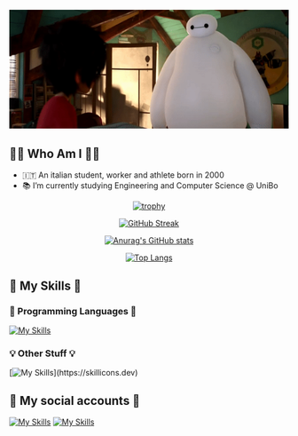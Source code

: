<p align="center">
  <img alt="Welcome" src="./res/baymax.gif"/>
</p>

## 👨‍💻 Who Am I 👨‍💻
- 🇮🇹 An italian student, worker and athlete born in 2000
- 📚 I’m currently studying Engineering and Computer Science @ UniBo

<div align="center">
  
  [![trophy](https://github-profile-trophy.vercel.app/?username=andreazammarchi3&theme=dracula&row=1)](https://github.com/ryo-ma/github-profile-trophy)

  [![GitHub Streak](https://github-readme-streak-stats.herokuapp.com/?user=andreazammarchi3&theme=dark&date_format=[Y.]n.j)](https://git.io/streak-stats)

  [![Anurag's GitHub stats](https://github-readme-stats.vercel.app/api?username=andreazammarchi3&theme=dracula&bg_color=45,0F2027,203A43,2C5364)](https://github.com/anuraghazra/github-readme-stats)

  [![Top Langs](https://github-readme-stats.vercel.app/api/top-langs/?username=andreazammarchi3&langs_count=30&theme=dracula&bg_color=135,0F2027,203A43,2C5364&layout=compact)](https://github.com/anuraghazra/github-readme-stats)


</div>

## 🔧 My Skills 🔧
### 📝 Programming Languages 📝
[![My Skills](https://skillicons.dev/icons?i=bash,c,cs,css,html,js,php,md,matlab,java,scala,py,swift)](https://skillicons.dev)
  
### 💡 Other Stuff 💡
[![My Skills](https://skillicons.dev/icons?i=androidstudio,angular,arduino,autocad,aws,azure,bootstrap,discord,docker,dotnet,eclipse,express,figma,git,github,githubactions,gitlab,gradle,idea,latex,linux,mongodb,mysql,nodejs,ps,postman,powershell,pytorch,raspberrypi,reactivex,tensorflow,unity,visualstudio,vscode,vue,)](https://skillicons.dev)

## 📲 My social accounts 📲
[![My Skills](https://skillicons.dev/icons?i=instagram)](https://www.instagram.com/andrea_zammarchi_/) [![My Skills](https://skillicons.dev/icons?i=linkedin)](https://www.linkedin.com/in/andrea-zammarchi-704b56220/)
<!--[![My Skills](https://skillicons.dev/icons?i=facebook)](https://www.facebook.com/andrea.zammarchi.39/)-->
